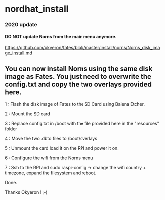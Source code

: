 # nordhat_install

### 2020 update

#### DO NOT update Norns from the main menu anymore.

https://github.com/okyeron/fates/blob/master/install/norns/Norns_disk_image_install.md


## You can now install Norns using the same disk image as Fates. You just need to overwrite the config.txt and copy the two overlays provided here.

1 : Flash the disk image of Fates to the SD Card using Balena Etcher.

2 : Mount the SD card

3 : Replace config.txt in /boot with the file provided here in the "resources" folder

4 : Move the two .dbto files to /boot/overlays

5 : Unmount the card load it on the RPI and power it on.

6 : Configure the wifi from the Norns menu

7 : Ssh to the RPI and sudo raspi-config -> change the wifi country  + timezone, expand the filesystem and reboot.

Done.

Thanks Okyeron ! ;-)
